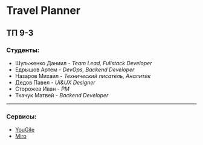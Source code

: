 # Travel Planner

## ТП 9-3

### Студенты:
- Шульженко Даниил - _Team Lead,  Fullstack Developer_
- Едрышов Артем - _DevOps, Backend Developer_
- Назаров Михаил - _Технический писатель, Аналитик_
- Дедов Павел - _UI&UX Designer_
- Сторожев Иван - _PM_
- Ткачук Матвей - _Backend Developer_

---

### Сервисы:
- [YouGile](https://ru.yougile.com/board/omhvp9x1qyhi)
- [Miro](https://miro.com/app/board/uXjVIYva4nE=/?share_link_id=394660775732)


